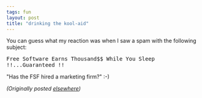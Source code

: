 ```yaml
---
tags: fun
layout: post
title: "drinking the kool-aid"
---
```




<p>You can guess what my reaction was when I saw a spam with the following subject:</p>

<p><tt>Free Software Earns Thousand$$ While You Sleep !!...Guaranteed !!</tt></p>

<p>"Has the FSF hired a marketing firm?" :-)</p>


<p><em>(Originally posted <a href="http://use.perl.org/~lachoy/journal/5587">elsewhere</a>)</em></p>


